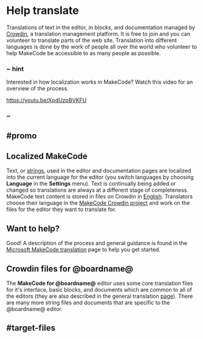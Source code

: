 # Help translate

Translations of text in the editor, in blocks, and documentation managed by [Crowdin](https://crowdin.com/project/kindscript), a translation management platform. It is free to join
and you can volunteer to translate parts of the web site. Translation into different languages is done by the work of people all over the world who volunteer to help MakeCode be accessible to as many people as possible.

### ~ hint

Interested in how localization works in MakeCode? Watch this video for an overview of the process.

https://youtu.be/XpdUzpBVKFU

### ~


## #promo

## Localized MakeCode

Text, or [strings](/types/string), used in the editor and documentation pages are localized into the current language for the editor (you switch languages by choosing **Language** in the **Settings** menu). Text is continually being added or changed so translations are always at a different stage of completeness. MakeCode text content is stored in files on Crowdin in [English](https://crowdin.com/project/kindscript/en#). Translators choose their language in the [MakeCode Crowdin project](https://crowdin.com/project/kindscript) and work on the files for the editor they want to translate for.

## Want to help?

Good! A description of the process and general guidance is found in the [Microsoft MakeCode translation](https://makecode.com/translate) page to help you get started.

## Crowdin files for @boardname@

The **MakeCode for @boardname@** editor uses some core translation files for it's interface, basic blocks, and documents which are common to all of the editors (they are also described in the general translation [page](https://makecode.com/translate)). There are many more string files and documents that are specific to the @boardname@ editor.

## #target-files
